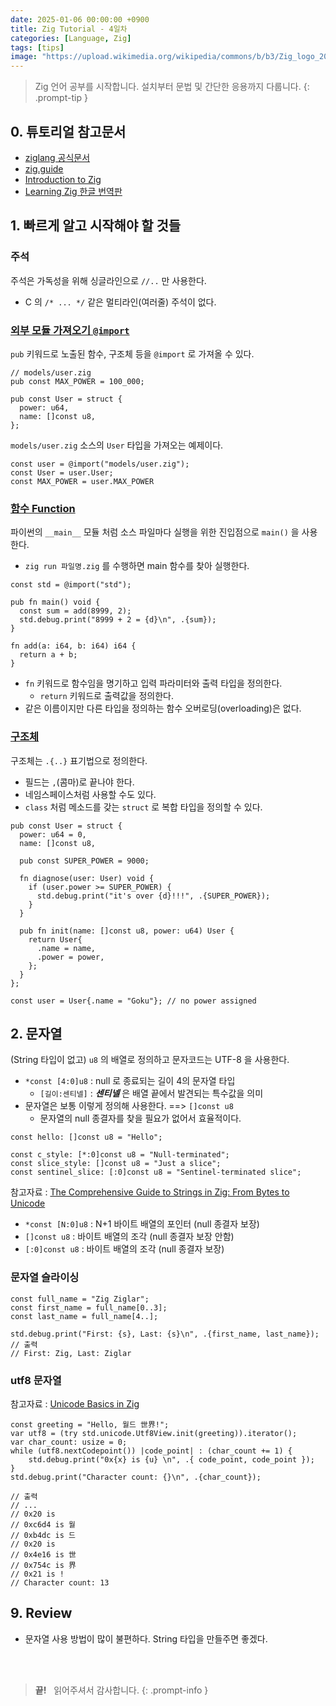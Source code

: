 ```yaml
---
date: 2025-01-06 00:00:00 +0900
title: Zig Tutorial - 4일차
categories: [Language, Zig]
tags: [tips]
image: "https://upload.wikimedia.org/wikipedia/commons/b/b3/Zig_logo_2020.svg"
---
```


> Zig 언어 공부를 시작합니다. 설치부터 문법 및 간단한 응용까지 다룹니다.
{: .prompt-tip }

## 0. 튜토리얼 참고문서

- [ziglang 공식문서](https://ziglang.org/documentation/master/)
- [zig.guide](https://zig.guide/getting-started/hello-world)
- [Introduction to Zig](https://pedropark99.github.io/zig-book/)
- [Learning Zig 한글 번역판](https://faultnote.github.io/posts/learning-zig/)


## 1. 빠르게 알고 시작해야 할 것들

### 주석

주석은 가독성을 위해 싱글라인으로 `//..` 만 사용한다.

- C 의 `/* ... */` 같은 멀티라인(여러줄) 주석이 없다.

### [외부 모듈 가져오기 `@import`](https://faultnote.github.io/posts/learning-zig/#%EA%B0%80%EC%A0%B8%EC%98%A4%EA%B8%B0importing)

`pub` 키워드로 노출된 함수, 구조체 등을 `@import` 로 가져올 수 있다.

```zig
// models/user.zig
pub const MAX_POWER = 100_000;

pub const User = struct {
  power: u64,
  name: []const u8,
};
```

`models/user.zig` 소스의 `User` 타입을 가져오는 예제이다.

```zig
const user = @import("models/user.zig");
const User = user.User;
const MAX_POWER = user.MAX_POWER
```

### [함수 Function](https://faultnote.github.io/posts/learning-zig/#%ED%95%A8%EC%88%98functions)

파이썬의 `__main__` 모듈 처럼 소스 파일마다 실행을 위한 진입점으로 `main()` 을 사용한다.

- `zig run 파일명.zig` 를 수행하면 main 함수를 찾아 실행한다.

```zig
const std = @import("std");

pub fn main() void {
  const sum = add(8999, 2);
  std.debug.print("8999 + 2 = {d}\n", .{sum});
}

fn add(a: i64, b: i64) i64 {
  return a + b;
}
```

- `fn` 키워드로 함수임을 명기하고 입력 파라미터와 출력 타입을 정의한다.
  - `return` 키워드로 출력값을 정의한다.
- 같은 이름이지만 다른 타입을 정의하는 함수 오버로딩(overloading)은 없다.

### [구조체](https://faultnote.github.io/posts/learning-zig/#%EA%B5%AC%EC%A1%B0%EC%B2%B4structures)

구조체는 `.{..}` 표기법으로 정의한다.

- 필드는 `,`(콤마)로 끝나야 한다.
- 네임스페이스처럼 사용할 수도 있다.
- `class` 처럼 메소드를 갖는 `struct` 로 복합 타입을 정의할 수 있다.

```zig
pub const User = struct {
  power: u64 = 0,
  name: []const u8,

  pub const SUPER_POWER = 9000;

  fn diagnose(user: User) void {
    if (user.power >= SUPER_POWER) {
      std.debug.print("it's over {d}!!!", .{SUPER_POWER});
    }
  }

  pub fn init(name: []const u8, power: u64) User {
    return User{
      .name = name,
      .power = power,
    };
  }
};

const user = User{.name = "Goku"}; // no power assigned
```


## 2. 문자열

(String 타입이 없고) `u8` 의 배열로 정의하고 문자코드는 UTF-8 을 사용한다.

- `*const [4:0]u8` : null 로 종료되는 길이 4의 문자열 타입
  - `[길이:센티넬]` : **_센티넬_** 은 배열 끝에서 발견되는 특수값을 의미
- 문자열은 보통 이렇게 정의해 사용한다. ==> `[]const u8`
  - 문자열의 null 종결자를 찾을 필요가 없어서 효율적이다.

```zig
const hello: []const u8 = "Hello";

const c_style: [*:0]const u8 = "Null-terminated";
const slice_style: []const u8 = "Just a slice";
const sentinel_slice: [:0]const u8 = "Sentinel-terminated slice";
```

참고자료 : [The Comprehensive Guide to Strings in Zig: From Bytes to Unicode](https://gencmurat.com/en/posts/zig-strings/)

- `*const [N:0]u8` : N+1 바이트 배열의 포인터 (null 종결자 보장)
- `[]const u8` : 바이트 배열의 조각 (null 종결자 보장 안함)
- `[:0]const u8` : 바이트 배열의 조각 (null 종결자 보장)

### 문자열 슬라이싱

```zig
const full_name = "Zig Ziglar";
const first_name = full_name[0..3];
const last_name = full_name[4..];

std.debug.print("First: {s}, Last: {s}\n", .{first_name, last_name});
// 출력
// First: Zig, Last: Ziglar
```

### utf8 문자열

참고자료 : [Unicode Basics in Zig](https://zig.news/dude_the_builder/unicode-basics-in-zig-dj3)

```zig
const greeting = "Hello, 월드 世界!";
var utf8 = (try std.unicode.Utf8View.init(greeting)).iterator();
var char_count: usize = 0;
while (utf8.nextCodepoint()) |code_point| : (char_count += 1) {
    std.debug.print("0x{x} is {u} \n", .{ code_point, code_point });
}
std.debug.print("Character count: {}\n", .{char_count});

// 출력
// ...
// 0x20 is   
// 0xc6d4 is 월 
// 0xb4dc is 드 
// 0x20 is   
// 0x4e16 is 世 
// 0x754c is 界 
// 0x21 is ! 
// Character count: 13
```


## 9. Review

- 문자열 사용 방법이 많이 불편하다. String 타입을 만들주면 좋겠다.


&nbsp; <br />
&nbsp; <br />

> **끝!** &nbsp; 읽어주셔서 감사합니다.
{: .prompt-info }